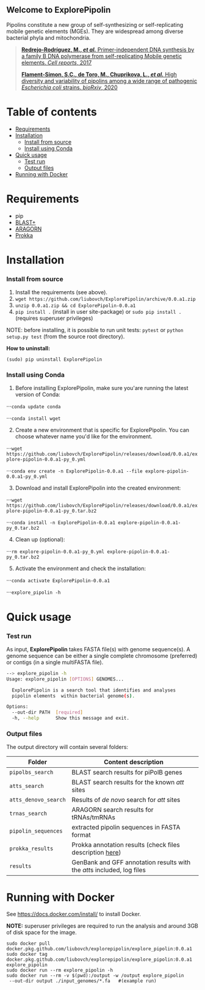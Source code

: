 ## Welcome to ExplorePipolin

Pipolins constitute a new group of self-synthesizing or self-replicating mobile genetic elements (MGEs). They are widespread among diverse bacterial phyla and mitochondria.


> [**Redrejo-Rodríguez, M., *et al.*** Primer-independent DNA synthesis 
>by a family B DNA polymerase from self-replicating Mobile genetic elements. 
>*Cell reports*, 2017](https://doi.org/10.1016/j.celrep.2017.10.039)
>
>[**Flament-Simon, S.C., de Toro, M., Chuprikova, L., *et al.*** High diversity 
>and variability of pipolins among a wide range of pathogenic *Escherichia 
>coli* strains. *bioRxiv*, 2020](https://www.biorxiv.org/content/10.1101/2020.04.24.059261v1)

# Table of contents

* [Requirements](#requirements)
* [Installation](#installation)
    * [Install from source](#install-from-source)
    * [Install using Conda](#install-using-conda)
* [Quick usage](#quick-usage)
    * [Test run](#test-run)
    * [Output files](#output-files)
* [Running with Docker](#running-with-docker)

# Requirements

 * pip
 * [BLAST+](https://www.ncbi.nlm.nih.gov/books/NBK279690/)
 * [ARAGORN](https://github.com/TheSEED/aragorn)
 * [Prokka](https://github.com/tseemann/prokka)

# Installation
### Install from source

 1. Install the requirements (see above).
 1. `wget https://github.com/liubovch/ExplorePipolin/archive/0.0.a1.zip`
 1. `unzip 0.0.a1.zip && cd ExplorePipolin-0.0.a1` 
 1. `pip install .` (install in user site-package) or
 `sudo pip install .` (requires superuser privileges)
 
NOTE: before installing, it is possible to run unit tests:
`pytest` or `python setup.py test` (from the source root directory).
 
**How to uninstall:**

`(sudo) pip uninstall ExplorePipolin`

### Install using Conda
 
 1. Before installing ExplorePipolin, make sure you'are running the latest 
 version of Conda:
 
 ⋅⋅⋅`conda update conda`
 
 ⋅⋅⋅`conda install wget`
 
 2. Create a new environment that is specific for ExplorePipolin. You can 
 choose whatever name you'd like for the environment.
 
 ⋅⋅⋅`wget https://github.com/liubovch/ExplorePipolin/releases/download/0.0.a1/explore-pipolin-0.0.a1-py_0.yml`
 
 ⋅⋅⋅`conda env create -n ExplorePipolin-0.0.a1 --file explore-pipolin-0.0.a1-py_0.yml`
 
 3. Download and install ExplorePipolin into the created environment:
 
 ⋅⋅⋅`wget https://github.com/liubovch/ExplorePipolin/releases/download/0.0.a1/explore-pipolin-0.0.a1-py_0.tar.bz2`
 
 ⋅⋅⋅`conda install -n ExplorePipolin-0.0.a1 explore-pipolin-0.0.a1-py_0.tar.bz2`
 
 4. Clean up (optional):
 
 ⋅⋅⋅`rm explore-pipolin-0.0.a1-py_0.yml explore-pipolin-0.0.a1-py_0.tar.bz2`
 
 5. Activate the environment and check the installation:
 
 ⋅⋅⋅`conda activate ExplorePipolin-0.0.a1`
 
 ⋅⋅⋅`explore_pipolin -h`

# Quick usage

### Test run
As input, **ExplorePipolin** takes FASTA file(s) with genome sequence(s). 
A genome sequence can be either a single complete chromosome (preferred) 
or contigs (in a single multiFASTA file).

```bash
--> explore_pipolin -h
Usage: explore_pipolin [OPTIONS] GENOMES...

  ExplorePipolin is a search tool that identifies and analyses
  pipolin elements  within bacterial genome(s).

Options:
  --out-dir PATH  [required]
  -h, --help      Show this message and exit.
```

### Output files

The output directory will contain several folders:
 
 | Folder | Content description |
 |--------|---------------------|
 | `pipolbs_search` | BLAST search results for piPolB genes |
 | `atts_search` | BLAST search results for the known *att* sites |
 | `atts_denovo_search` | Results of *de novo* search for *att* sites |
 | `trnas_search` | ARAGORN search results for tRNAs/tmRNAs |
 | `pipolin_sequences` | extracted pipolin sequences in FASTA format |
 | `prokka_results` | Prokka annotation results (check files description [here](https://github.com/tseemann/prokka/blob/master/README.md#output-files))|
 | `results` | GenBank and GFF annotation results with the *att*s included, log files |


# Running with Docker

See https://docs.docker.com/install/ to install Docker.

**NOTE:** superuser privileges are required to run the analysis and around 3GB of disk space for the image.

```
sudo docker pull docker.pkg.github.com/liubovch/explorepipolin/explore_pipolin:0.0.a1
sudo docker tag docker.pkg.github.com/liubovch/explorepipolin/explore_pipolin:0.0.a1 explore_pipolin
sudo docker run --rm explore_pipolin -h
sudo docker run --rm -v $(pwd):/output -w /output explore_pipolin 
 --out-dir output ./input_genomes/*.fa   #(example run)
```

